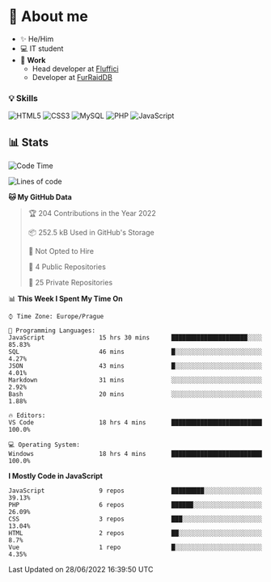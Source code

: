 # 👋 About me

- ✨ He/Him
- 💻 IT student
- 🔨 **Work**
  - Head developer at [Fluffici](https://fluffici.eu)
  - Developer at [FurRaidDB](https://furraiddb.xyz)

### 💡 Skills
![HTML5](https://img.shields.io/badge/html5-%23E34F26.svg?style=for-the-badge&logo=html5&logoColor=white)
![CSS3](https://img.shields.io/badge/css3-%231572B6.svg?style=for-the-badge&logo=css3&logoColor=white)
![MySQL](https://img.shields.io/badge/mysql-%2300f.svg?style=for-the-badge&logo=mysql&logoColor=white)
![PHP](https://img.shields.io/badge/php-%23777BB4.svg?style=for-the-badge&logo=php&logoColor=white)
![JavaScript](https://img.shields.io/badge/javascript-%23323330.svg?style=for-the-badge&logo=javascript&logoColor=%23F7DF1E)

## 📊 Stats
<!--START_SECTION:waka-->
![Code Time](http://img.shields.io/badge/Code%20Time-157%20hrs%203%20mins-blue)

![Lines of code](https://img.shields.io/badge/From%20Hello%20World%20I%27ve%20Written-433%20Thousand%20lines%20of%20code-blue)

**🐱 My GitHub Data** 

> 🏆 204 Contributions in the Year 2022
 > 
> 📦 252.5 kB Used in GitHub's Storage 
 > 
> 🚫 Not Opted to Hire
 > 
> 📜 4 Public Repositories 
 > 
> 🔑 25 Private Repositories  
 > 
📊 **This Week I Spent My Time On** 

```text
⌚︎ Time Zone: Europe/Prague

💬 Programming Languages: 
JavaScript               15 hrs 30 mins      █████████████████████░░░░   85.83% 
SQL                      46 mins             █░░░░░░░░░░░░░░░░░░░░░░░░   4.27% 
JSON                     43 mins             █░░░░░░░░░░░░░░░░░░░░░░░░   4.01% 
Markdown                 31 mins             ░░░░░░░░░░░░░░░░░░░░░░░░░   2.92% 
Bash                     20 mins             ░░░░░░░░░░░░░░░░░░░░░░░░░   1.88%

🔥 Editors: 
VS Code                  18 hrs 4 mins       █████████████████████████   100.0%

💻 Operating System: 
Windows                  18 hrs 4 mins       █████████████████████████   100.0%

```

**I Mostly Code in JavaScript** 

```text
JavaScript               9 repos             █████████░░░░░░░░░░░░░░░░   39.13% 
PHP                      6 repos             ██████░░░░░░░░░░░░░░░░░░░   26.09% 
CSS                      3 repos             ███░░░░░░░░░░░░░░░░░░░░░░   13.04% 
HTML                     2 repos             ██░░░░░░░░░░░░░░░░░░░░░░░   8.7% 
Vue                      1 repo              █░░░░░░░░░░░░░░░░░░░░░░░░   4.35%

```



 Last Updated on 28/06/2022 16:39:50 UTC
<!--END_SECTION:waka-->

<!--
**Nanoslav/Nanoslav** is a ✨ _special_ ✨ repository because its `README.md` (this file) appears on your GitHub profile.

Here are some ideas to get you started:

- 🔭 I’m currently working on ...
- 🌱 I’m currently learning ...
- 👯 I’m looking to collaborate on ...
- 🤔 I’m looking for help with ...
- 💬 Ask me about ...
- 📫 How to reach me: ...
- 😄 Pronouns: ...
- ⚡ Fun fact: ...
-->
